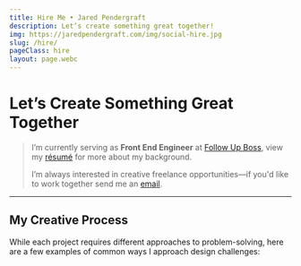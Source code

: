 ```yaml
---
title: Hire Me • Jared Pendergraft
description: Let’s create something great together!
img: https://jaredpendergraft.com/img/social-hire.jpg
slug: /hire/
pageClass: hire
layout: page.webc
---
```


# Let’s Create Something Great Together

> I’m currently serving as **Front End Engineer** at [Follow Up Boss](https://followupboss.com/), view my [résumé](/hire/me/) for more about my background.
>
> I’m always interested in creative freelance opportunities—if you'd like to work together send me an [email](mailto:hello@jaredpendergraft.com).

---

## My Creative Process

While each project requires different approaches to problem-solving, here are a few examples of common ways I approach design challenges:

<script webc:type="render" webc:is="template">
  function() {
    return `<grid webc:nokeep>${this.processes.map(process => `<process processimage="${process.img}" processlabel="${process.label}" processdescription="${process.description}" webc:nokeep></process>`).join("")}</grid>`;
  }
</script>
